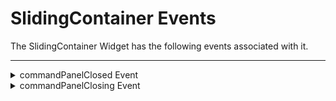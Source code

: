                               


SlidingContainer Events
=======================

The SlidingContainer Widget has the following events associated with it.

* * *


<details close markdown="block"><summary>commandPanelClosed Event</summary>

* * *

The event is invoked by the platform when the command panel is closed.

### Syntax

```

commandPanelClosed()
```

### Read/Write

Read + Write

### Example

```

//Sample code to set the commandPanelClosed event callback to a SlidingContainer widget.
frmSlidingC.mySlidingC.commandPanelClosed=commandPanelClosedCallBack;
function commandPanelClosedCallBack(){
  //Write your logic here.
 }

```

### Platform Availability

Windows

* * *

</details>
<details close markdown="block"><summary>commandPanelClosing Event</summary>

* * *

The event is invoked by the platform when the command panel is about to close.

### Syntax

```

commandPanelClosing()
```

### Read/Write

Read + Write

### Example

```

//Sample code to set the commandPanelClosing event callback to a SlidingContainer widget.
frmSlidingC.mySlidingC.commandPanelClosing=commandPanelClosingCallBack;
function commandPanelClosingCallBack(){
  //Write your logic here.
 }

```

### Platform Availability

Windows

* * *

</details>

